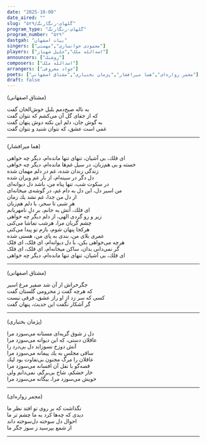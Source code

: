 ```yaml
---
date: "2025-10-08"
date_aired: ""
slug: "گلهای-رنگارنگ/۵۲۹"
program_type: "گلهای-رنگارنگ"
program_number: "۵۲۹"
dastgah: "بیات اصفهان"
singers: ["محمودی خوانساری","مهستی"]
players: ["اسدالله ملک","جلیل شهناز"]
announcers: ["روشنک"]
composers: ["اسدالله ملک"]
arrangers: ["جواد معروفی"]
poets: ["مجمر زواره‌ای","هما میرافشار","پژمان بختیاری","مشتاق اصفهانی"]
draft: false
---
```


(مشتاق اصفهانی)

به ناله‌ صبح‌دمم بلبل خوش‌الحان گفت  
كه از جفای گل آن می‌كشم كه نتوان گفت  
به گوش جان، دلم این نكته دوش پنهان گفت  
غمی است عشق، كه نتوان شنید و نتوان گفت  

---

(هما میرافشار)

ای فلك، بی آشیان، تنهای تنها مانده‌ام، دیگر چه خواهی  
خسته و بی هم‌زبان، در سیل غم‌ها مانده‌ام، دیگر چه خواهی  
زندگی زندان شده، غم در دلم مهمان شده  
دل دگر در سینه‌ام، از بار غم ویران شده  
در سكوت شب، تنها پناه من، باشد دل دیوانه‌ای  
من اسیر دل، این دل به دام غم، در گوشه‌ی میخانه‌‌ای  
از دل من جدا، غم نشد یك زمان  
هر شبی تا سحر، با دلم هم‌زبان  
ای فلك، آتش به جانم، بر دلِ نامهربانم  
زیر و رو گردی الهی، از دلم دیگر چه خواهی  
چشم گریان مرا، هرشب تماشا می‌كنی  
هركجا پنهان شوم، بازم تو پیدا می‌كنی  
عمری بلای من، بندی به پای من، هستی‌ شده  
هرچه می‌خواهی بكن، با دل دیوانه‌ام، ای فلک، ای فلک  
گر نمی‌دانی بدان، ساكن میخانه‌ام، ای فلک، ای فلک  
ای فلك، بی آشیان، تنهای تنها مانده‌ام، دیگر چه خواهی  

---

(مشتاق اصفهانی)

جگرخراش از آن شد صفیر مرغ اسیر  
كه هرچه گفت ز محرومی گلستان گفت  
كسی كه سر زد از او راز عشق، فرقی نیست  
گر آشكار نگفت این حدیث، پنهان گفت  

---

(پژمان بختیاری)

دل ز شوق گریه‌ای مستانه می‌سوزد مرا  
عاقلان دستی، كه این دیوانه می‌سوزد مرا  
آتش دوزخ نسوزاند دل بی‌درد را  
ساقی مجلس به یك پیمانه می‌سوزد مرا  
عاقلان را مرگ مجنون بی‌تفاوت بود لیك  
قصه‌گو با نقل آن افسانه می‌سوزد مرا  
خار خشكم، شاخ بی‌برگم، نمی‌دانم ولی  
خویش می‌سوزد مرا، بیگانه می‌سوزد مرا  

---

(مجمر زواره‌ای)

نگذاشت كه بر روی تو افتد نظر ما  
دیدی كه چه‌ها كرد به ما چشم تر ما  
احوال دل سوخته دل‌سوخته داند  
از شمع بپرسید ز سوز جگر ما  

---